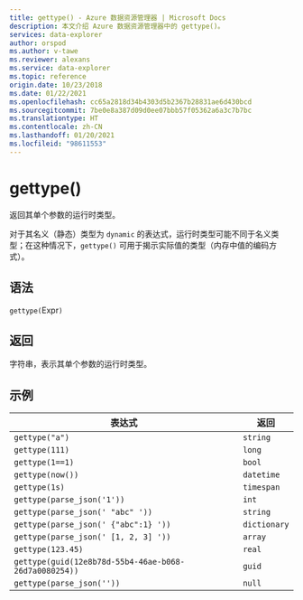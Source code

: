 ```yaml
---
title: gettype() - Azure 数据资源管理器 | Microsoft Docs
description: 本文介绍 Azure 数据资源管理器中的 gettype()。
services: data-explorer
author: orspod
ms.author: v-tawe
ms.reviewer: alexans
ms.service: data-explorer
ms.topic: reference
origin.date: 10/23/2018
ms.date: 01/22/2021
ms.openlocfilehash: cc65a2818d34b4303d5b2367b28831ae6d430bcd
ms.sourcegitcommit: 7be0e8a387d09d0ee07bbb57f05362a6a3c7b7bc
ms.translationtype: HT
ms.contentlocale: zh-CN
ms.lasthandoff: 01/20/2021
ms.locfileid: "98611553"
---
```

# <a name="gettype"></a>gettype()

返回其单个参数的运行时类型。

对于其名义（静态）类型为 `dynamic` 的表达式，运行时类型可能不同于名义类型；在这种情况下，`gettype()` 可用于揭示实际值的类型（内存中值的编码方式）。

## <a name="syntax"></a>语法

`gettype(`Expr`)`

## <a name="returns"></a>返回

字符串，表示其单个参数的运行时类型。

## <a name="examples"></a>示例

|表达式                          |返回      |
|------------------------------------|-------------|
|`gettype("a")`                      |`string`     |
|`gettype(111)`                      |`long`       |
|`gettype(1==1)`                     |`bool`       |
|`gettype(now())`                    |`datetime`   |
|`gettype(1s)`                       |`timespan`   |
|`gettype(parse_json('1'))`           |`int`        |
|`gettype(parse_json(' "abc" '))`     |`string`     |
|`gettype(parse_json(' {"abc":1} '))` |`dictionary` | 
|`gettype(parse_json(' [1, 2, 3] '))` |`array`      |
|`gettype(123.45)`                   |`real`       |
|`gettype(guid(12e8b78d-55b4-46ae-b068-26d7a0080254))`|`guid`| 
|`gettype(parse_json(''))`            |`null`|